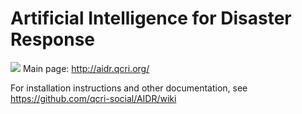 Artificial Intelligence for Disaster Response
=============================================
![](https://raw.github.com/qcri-social/AIDR/master/aidr-manager/src/main/webapp/resources/img/AIDR/AIDR_PRIMARY_CMYK_COLOUR_HR.png)
Main page: http://aidr.qcri.org/

For installation instructions and other documentation, see https://github.com/qcri-social/AIDR/wiki
